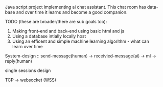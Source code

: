 Java script project implementing ai chat assistant.
This chat room has data-base and over time it learns and become a good companion.

TODO (these are broader/there are sub goals too):
1. Making front-end and back-end using basic html and js
2. Using a database intially locally host 
3. Using an efficent and simple machine learning algorithm - what can learn over time

System-design ::
send-message(human) -> receivied-message(ai) -> ml -> reply(human)

single sessions design 

TCP -> websocket (WSS) 
